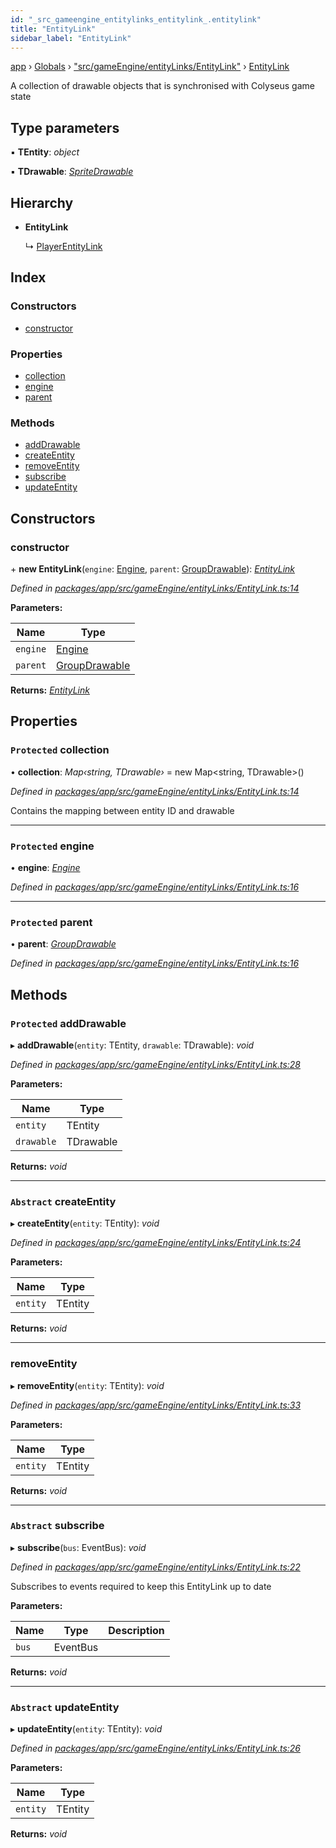 ```yaml
---
id: "_src_gameengine_entitylinks_entitylink_.entitylink"
title: "EntityLink"
sidebar_label: "EntityLink"
---
```


[app](../index.md) › [Globals](../globals.md) › ["src/gameEngine/entityLinks/EntityLink"](../modules/_src_gameengine_entitylinks_entitylink_.md) › [EntityLink](_src_gameengine_entitylinks_entitylink_.entitylink.md)

A collection of drawable objects that is synchronised with Colyseus game state

## Type parameters

▪ **TEntity**: *object*

▪ **TDrawable**: *[SpriteDrawable](_src_gameengine_drawables_spritedrawable_.spritedrawable.md)*

## Hierarchy

* **EntityLink**

  ↳ [PlayerEntityLink](_src_gameengine_entitylinks_playerentitylink_.playerentitylink.md)

## Index

### Constructors

* [constructor](_src_gameengine_entitylinks_entitylink_.entitylink.md#constructor)

### Properties

* [collection](_src_gameengine_entitylinks_entitylink_.entitylink.md#protected-collection)
* [engine](_src_gameengine_entitylinks_entitylink_.entitylink.md#protected-engine)
* [parent](_src_gameengine_entitylinks_entitylink_.entitylink.md#protected-parent)

### Methods

* [addDrawable](_src_gameengine_entitylinks_entitylink_.entitylink.md#protected-adddrawable)
* [createEntity](_src_gameengine_entitylinks_entitylink_.entitylink.md#abstract-createentity)
* [removeEntity](_src_gameengine_entitylinks_entitylink_.entitylink.md#removeentity)
* [subscribe](_src_gameengine_entitylinks_entitylink_.entitylink.md#abstract-subscribe)
* [updateEntity](_src_gameengine_entitylinks_entitylink_.entitylink.md#abstract-updateentity)

## Constructors

###  constructor

\+ **new EntityLink**(`engine`: [Engine](_src_gameengine_engine_.engine.md), `parent`: [GroupDrawable](_src_gameengine_drawables_groupdrawable_.groupdrawable.md)): *[EntityLink](_src_gameengine_entitylinks_entitylink_.entitylink.md)*

*Defined in [packages/app/src/gameEngine/entityLinks/EntityLink.ts:14](https://github.com/will-hart/pixatore/blob/5d54977/packages/app/src/gameEngine/entityLinks/EntityLink.ts#L14)*

**Parameters:**

Name | Type |
------ | ------ |
`engine` | [Engine](_src_gameengine_engine_.engine.md) |
`parent` | [GroupDrawable](_src_gameengine_drawables_groupdrawable_.groupdrawable.md) |

**Returns:** *[EntityLink](_src_gameengine_entitylinks_entitylink_.entitylink.md)*

## Properties

### `Protected` collection

• **collection**: *Map‹string, TDrawable›* = new Map&lt;string, TDrawable&gt;()

*Defined in [packages/app/src/gameEngine/entityLinks/EntityLink.ts:14](https://github.com/will-hart/pixatore/blob/5d54977/packages/app/src/gameEngine/entityLinks/EntityLink.ts#L14)*

Contains the mapping between entity ID and drawable

___

### `Protected` engine

• **engine**: *[Engine](_src_gameengine_engine_.engine.md)*

*Defined in [packages/app/src/gameEngine/entityLinks/EntityLink.ts:16](https://github.com/will-hart/pixatore/blob/5d54977/packages/app/src/gameEngine/entityLinks/EntityLink.ts#L16)*

___

### `Protected` parent

• **parent**: *[GroupDrawable](_src_gameengine_drawables_groupdrawable_.groupdrawable.md)*

*Defined in [packages/app/src/gameEngine/entityLinks/EntityLink.ts:16](https://github.com/will-hart/pixatore/blob/5d54977/packages/app/src/gameEngine/entityLinks/EntityLink.ts#L16)*

## Methods

### `Protected` addDrawable

▸ **addDrawable**(`entity`: TEntity, `drawable`: TDrawable): *void*

*Defined in [packages/app/src/gameEngine/entityLinks/EntityLink.ts:28](https://github.com/will-hart/pixatore/blob/5d54977/packages/app/src/gameEngine/entityLinks/EntityLink.ts#L28)*

**Parameters:**

Name | Type |
------ | ------ |
`entity` | TEntity |
`drawable` | TDrawable |

**Returns:** *void*

___

### `Abstract` createEntity

▸ **createEntity**(`entity`: TEntity): *void*

*Defined in [packages/app/src/gameEngine/entityLinks/EntityLink.ts:24](https://github.com/will-hart/pixatore/blob/5d54977/packages/app/src/gameEngine/entityLinks/EntityLink.ts#L24)*

**Parameters:**

Name | Type |
------ | ------ |
`entity` | TEntity |

**Returns:** *void*

___

###  removeEntity

▸ **removeEntity**(`entity`: TEntity): *void*

*Defined in [packages/app/src/gameEngine/entityLinks/EntityLink.ts:33](https://github.com/will-hart/pixatore/blob/5d54977/packages/app/src/gameEngine/entityLinks/EntityLink.ts#L33)*

**Parameters:**

Name | Type |
------ | ------ |
`entity` | TEntity |

**Returns:** *void*

___

### `Abstract` subscribe

▸ **subscribe**(`bus`: EventBus): *void*

*Defined in [packages/app/src/gameEngine/entityLinks/EntityLink.ts:22](https://github.com/will-hart/pixatore/blob/5d54977/packages/app/src/gameEngine/entityLinks/EntityLink.ts#L22)*

Subscribes to events required to keep this EntityLink up to date

**Parameters:**

Name | Type | Description |
------ | ------ | ------ |
`bus` | EventBus |   |

**Returns:** *void*

___

### `Abstract` updateEntity

▸ **updateEntity**(`entity`: TEntity): *void*

*Defined in [packages/app/src/gameEngine/entityLinks/EntityLink.ts:26](https://github.com/will-hart/pixatore/blob/5d54977/packages/app/src/gameEngine/entityLinks/EntityLink.ts#L26)*

**Parameters:**

Name | Type |
------ | ------ |
`entity` | TEntity |

**Returns:** *void*
